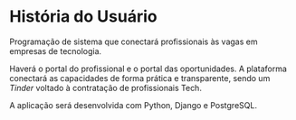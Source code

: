 # História do Usuário


Programação de sistema que conectará profissionais às vagas em empresas de tecnologia. 

Haverá o portal do profissional e o portal das oportunidades. A plataforma conectará as capacidades de forma prática e transparente, sendo um *Tinder* voltado à contratação de profissionais Tech.

A aplicação será desenvolvida com Python, Django e PostgreSQL.





